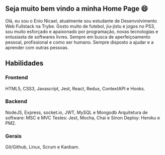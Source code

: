 ## Seja muito bem vindo a minha Home Page 😄
Olá, eu sou o Enio Nicael, atualmente sou estudante de Desenvolvimento Web Fullstack na Trybe. Gosto muito de futebol, jiu-jistu e jogos no PS3, sou muito esforçado e apaixonado por programação, novas tecnologias e entusiasta de softwares livres. Sempre em busca de aperfeiçoamento pessoal, profissional e como ser humano. Sempre disposto a ajudar e a aprender com outras pessoas.
<!--
**EnioNicael/EnioNicael** is a ✨ _special_ ✨ repository because its `README.md` (this file) appears on your GitHub profile.

Here are some ideas to get you started:

- 🔭 I’m currently working on ...
- 🌱 I’m currently learning ...
- 👯 I’m looking to collaborate on ...
- 🤔 I’m looking for help with ...
- 💬 Ask me about ...
- 📫 How to reach me: ...
- 😄 Pronouns: ...
- ⚡ Fun fact: ...
-->

## Habilidades

### Frontend
HTML5, CSS3, Javascript, Jest, React, Redux, ContextAPI e Hooks.

### Backend
NodeJS, Express, socket.io, JWT, MySQL e Mongodb
Arquitetura de software: MSC e MVC
Testes: Jest, Mocha, Chai e Sinon
Deploy: Heroku e PM2.

### Gerais
Git/Github, Linux, Scrum e Kanbam.
